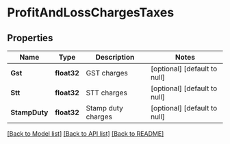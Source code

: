 # ProfitAndLossChargesTaxes

## Properties
Name | Type | Description | Notes
------------ | ------------- | ------------- | -------------
**Gst** | **float32** | GST charges | [optional] [default to null]
**Stt** | **float32** | STT charges | [optional] [default to null]
**StampDuty** | **float32** | Stamp duty charges | [optional] [default to null]

[[Back to Model list]](../README.md#documentation-for-models) [[Back to API list]](../README.md#documentation-for-api-endpoints) [[Back to README]](../README.md)

